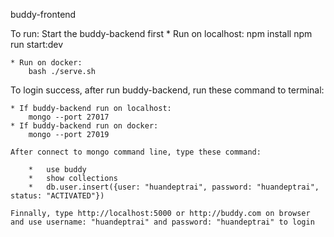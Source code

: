 buddy-frontend

To run: Start the buddy-backend first
    * Run on localhost: 
        npm install
        npm run start:dev

    * Run on docker: 
        bash ./serve.sh

To login success, after run buddy-backend, run these command to terminal:

    * If buddy-backend run on localhost:
        mongo --port 27017
    * If buddy-backend run on docker:
        mongo --port 27019

    After connect to mongo command line, type these command:

        *   use buddy
        *   show collections
        *   db.user.insert({user: "huandeptrai", password: "huandeptrai", status: "ACTIVATED"}) 

    Finnally, type http://localhost:5000 or http://buddy.com on browser and use username: "huandeptrai" and password: "huandeptrai" to login